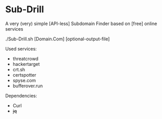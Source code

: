 # Sub-Drill
A very (very) simple [API-less] Subdomain Finder based on [free] online services

./Sub-Drill.sh [Domain.Com] [optional-output-file]

Used services:
- threatcrowd
- hackertarget
- crt.sh
- certspotter
- spyse.com
- bufferover.run

Dependencies:

- Curl 
- ~~jq~~

